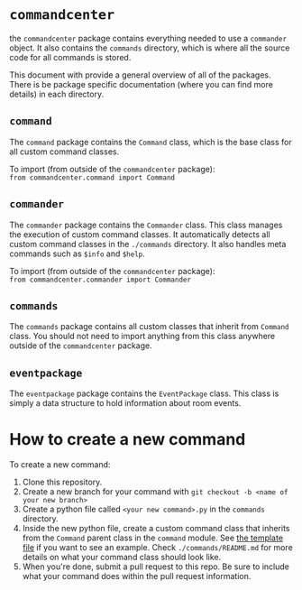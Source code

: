 # `commandcenter`

the `commandcenter` package contains everything needed to use a `commander` object. It also contains the `commands` directory, which is where all the source code for all commands is stored.

This document with provide a general overview of all of the packages. There is be package specific documentation (where you can find more details) in each directory.

## `command`

The `command` package contains the `Command` class, which is the base class for all custom 
command classes.

To import (from outside of the `commandcenter` package):  
`from commandcenter.command import Command`

## `commander`

The `commander` package contains the `Commander` class. This class manages the execution of custom command classes. It automatically detects all custom command classes in the `./commands` directory. It also handles meta commands such as `$info` and `$help`.

To import (from outside of the `commandcenter` package):  
`from commandcenter.commander import Commander`

## `commands`

The `commands` package contains all custom classes that inherit from `Command` class. You should not need to import anything from this class anywhere outside of the `commandcenter` package.

## `eventpackage`

The `eventpackage` package contains the `EventPackage` class. This class is simply a data structure to hold information about room events.

# How to create a new command

To create a new command:
1. Clone this repository.
2. Create a new branch for your command with `git checkout -b <name of your new branch>`
3. Create a python file called `<your new command>.py` in the `commands` directory.
4. Inside the new python file, create a custom command class that inherits from the `Command` parent class in the `command` module. See [the template file](./commands/template.py) if you want to see an example. Check `./commands/README.md` for more details on what your command class should look like.
5. When you're done, submit a pull request to this repo. Be sure to include what your command does within the pull request information.